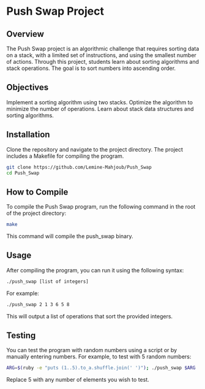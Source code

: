 # Push Swap Project
## Overview
The Push Swap project is an algorithmic challenge that requires sorting data on a stack, with a limited set of instructions, and using the smallest number of actions. Through this project, students learn about sorting algorithms and stack operations. The goal is to sort numbers into ascending order.

## Objectives
Implement a sorting algorithm using two stacks.
Optimize the algorithm to minimize the number of operations.
Learn about stack data structures and sorting algorithms.

## Installation

Clone the repository and navigate to the project directory. The project includes a Makefile for compiling the program.

```bash
git clone https://github.com/Lemine-Mahjoub/Push_Swap
cd Push_Swap
```

## How to Compile
To compile the Push Swap program, run the following command in the root of the project directory:


```bash
make
```
This command will compile the push_swap binary.

## Usage
After compiling the program, you can run it using the following syntax:

```bash
./push_swap [list of integers]
```
For example:

```bash
./push_swap 2 1 3 6 5 8
```
This will output a list of operations that sort the provided integers.

## Testing
You can test the program with random numbers using a script or by manually entering numbers. For example, to test with 5 random numbers:

```bash
ARG=$(ruby -e "puts (1..5).to_a.shuffle.join(' ')"); ./push_swap $ARG
```
Replace 5 with any number of elements you wish to test.


